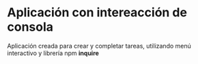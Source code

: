 # Aplicación con intereacción de consola

Aplicación creada para crear y completar tareas, utilizando menú interactivo y librería npm **inquire**